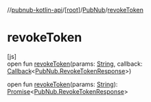 //[pubnub-kotlin-api](../../../index.md)/[[root]](../index.md)/[PubNub](index.md)/[revokeToken](revoke-token.md)

# revokeToken

[js]\
open fun [revokeToken](revoke-token.md)(params: [String](https://kotlinlang.org/api/latest/jvm/stdlib/kotlin/-string/index.html), callback: [Callback](../-callback/index.md)&lt;[PubNub.RevokeTokenResponse](-revoke-token-response/index.md)&gt;)

open fun [revokeToken](revoke-token.md)(params: [String](https://kotlinlang.org/api/latest/jvm/stdlib/kotlin/-string/index.html)): [Promise](https://kotlinlang.org/api/latest/jvm/stdlib/kotlin.js/-promise/index.html)&lt;[PubNub.RevokeTokenResponse](-revoke-token-response/index.md)&gt;
